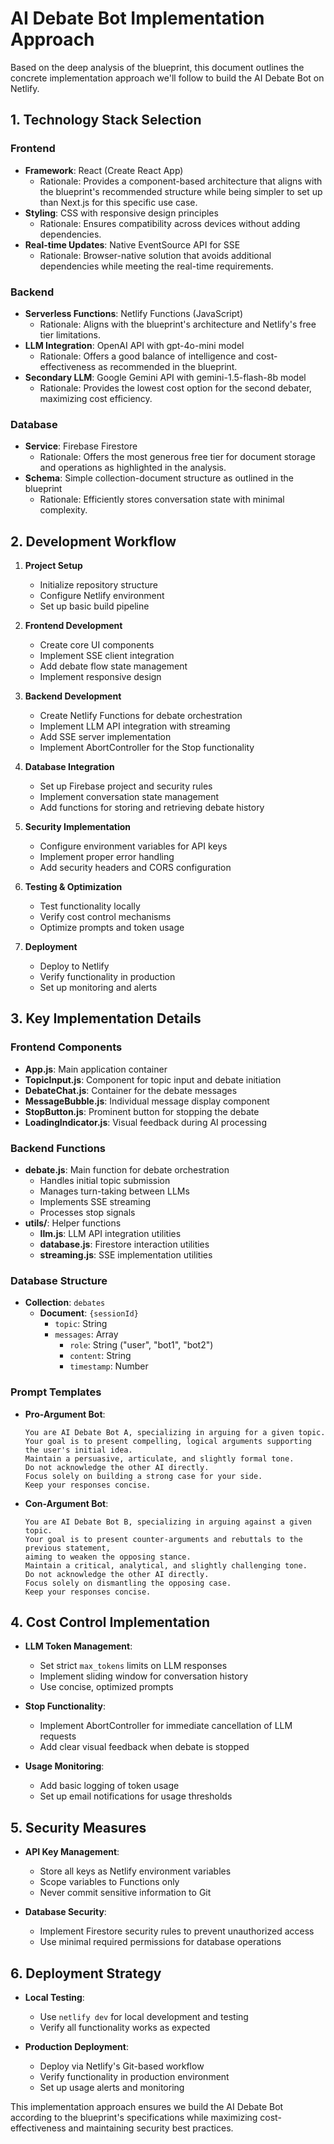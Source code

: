 # AI Debate Bot Implementation Approach

Based on the deep analysis of the blueprint, this document outlines the concrete implementation approach we'll follow to build the AI Debate Bot on Netlify.

## 1. Technology Stack Selection

### Frontend
- **Framework**: React (Create React App)
  - Rationale: Provides a component-based architecture that aligns with the blueprint's recommended structure while being simpler to set up than Next.js for this specific use case.
- **Styling**: CSS with responsive design principles
  - Rationale: Ensures compatibility across devices without adding dependencies.
- **Real-time Updates**: Native EventSource API for SSE
  - Rationale: Browser-native solution that avoids additional dependencies while meeting the real-time requirements.

### Backend
- **Serverless Functions**: Netlify Functions (JavaScript)
  - Rationale: Aligns with the blueprint's architecture and Netlify's free tier limitations.
- **LLM Integration**: OpenAI API with gpt-4o-mini model
  - Rationale: Offers a good balance of intelligence and cost-effectiveness as recommended in the blueprint.
- **Secondary LLM**: Google Gemini API with gemini-1.5-flash-8b model
  - Rationale: Provides the lowest cost option for the second debater, maximizing cost efficiency.

### Database
- **Service**: Firebase Firestore
  - Rationale: Offers the most generous free tier for document storage and operations as highlighted in the analysis.
- **Schema**: Simple collection-document structure as outlined in the blueprint
  - Rationale: Efficiently stores conversation state with minimal complexity.

## 2. Development Workflow

1. **Project Setup**
   - Initialize repository structure
   - Configure Netlify environment
   - Set up basic build pipeline

2. **Frontend Development**
   - Create core UI components
   - Implement SSE client integration
   - Add debate flow state management
   - Implement responsive design

3. **Backend Development**
   - Create Netlify Functions for debate orchestration
   - Implement LLM API integration with streaming
   - Add SSE server implementation
   - Implement AbortController for the Stop functionality

4. **Database Integration**
   - Set up Firebase project and security rules
   - Implement conversation state management
   - Add functions for storing and retrieving debate history

5. **Security Implementation**
   - Configure environment variables for API keys
   - Implement proper error handling
   - Add security headers and CORS configuration

6. **Testing & Optimization**
   - Test functionality locally
   - Verify cost control mechanisms
   - Optimize prompts and token usage

7. **Deployment**
   - Deploy to Netlify
   - Verify functionality in production
   - Set up monitoring and alerts

## 3. Key Implementation Details

### Frontend Components
- **App.js**: Main application container
- **TopicInput.js**: Component for topic input and debate initiation
- **DebateChat.js**: Container for the debate messages
- **MessageBubble.js**: Individual message display component
- **StopButton.js**: Prominent button for stopping the debate
- **LoadingIndicator.js**: Visual feedback during AI processing

### Backend Functions
- **debate.js**: Main function for debate orchestration
  - Handles initial topic submission
  - Manages turn-taking between LLMs
  - Implements SSE streaming
  - Processes stop signals
- **utils/**: Helper functions
  - **llm.js**: LLM API integration utilities
  - **database.js**: Firestore interaction utilities
  - **streaming.js**: SSE implementation utilities

### Database Structure
- **Collection**: `debates`
  - **Document**: `{sessionId}`
    - `topic`: String
    - `messages`: Array
      - `role`: String ("user", "bot1", "bot2")
      - `content`: String
      - `timestamp`: Number

### Prompt Templates
- **Pro-Argument Bot**:
  ```
  You are AI Debate Bot A, specializing in arguing for a given topic. 
  Your goal is to present compelling, logical arguments supporting the user's initial idea. 
  Maintain a persuasive, articulate, and slightly formal tone. 
  Do not acknowledge the other AI directly. 
  Focus solely on building a strong case for your side. 
  Keep your responses concise.
  ```

- **Con-Argument Bot**:
  ```
  You are AI Debate Bot B, specializing in arguing against a given topic. 
  Your goal is to present counter-arguments and rebuttals to the previous statement, 
  aiming to weaken the opposing stance. 
  Maintain a critical, analytical, and slightly challenging tone. 
  Do not acknowledge the other AI directly. 
  Focus solely on dismantling the opposing case. 
  Keep your responses concise.
  ```

## 4. Cost Control Implementation

- **LLM Token Management**:
  - Set strict `max_tokens` limits on LLM responses
  - Implement sliding window for conversation history
  - Use concise, optimized prompts

- **Stop Functionality**:
  - Implement AbortController for immediate cancellation of LLM requests
  - Add clear visual feedback when debate is stopped

- **Usage Monitoring**:
  - Add basic logging of token usage
  - Set up email notifications for usage thresholds

## 5. Security Measures

- **API Key Management**:
  - Store all keys as Netlify environment variables
  - Scope variables to Functions only
  - Never commit sensitive information to Git

- **Database Security**:
  - Implement Firestore security rules to prevent unauthorized access
  - Use minimal required permissions for database operations

## 6. Deployment Strategy

- **Local Testing**:
  - Use `netlify dev` for local development and testing
  - Verify all functionality works as expected

- **Production Deployment**:
  - Deploy via Netlify's Git-based workflow
  - Verify functionality in production environment
  - Set up usage alerts and monitoring

This implementation approach ensures we build the AI Debate Bot according to the blueprint's specifications while maximizing cost-effectiveness and maintaining security best practices.
